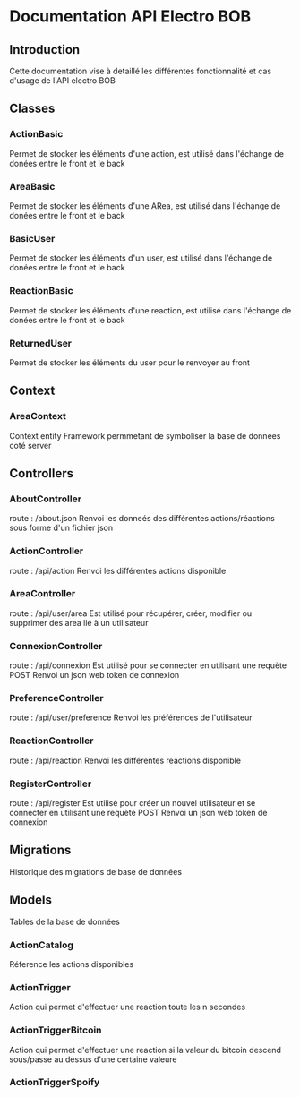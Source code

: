 # Documentation API Electro BOB

## Introduction

Cette documentation vise à detaillé les différentes fonctionnalité et cas d'usage de l'API electro BOB

## Classes

### ActionBasic
Permet de stocker les éléments d'une action, est utilisé dans l'échange de donées entre le front et le back

### AreaBasic
Permet de stocker les éléments d'une ARea, est utilisé dans l'échange de donées entre le front et le back

### BasicUser
Permet de stocker les éléments d'un user, est utilisé dans l'échange de donées entre le front et le back

### ReactionBasic
Permet de stocker les éléments d'une reaction, est utilisé dans l'échange de donées entre le front et le back

### ReturnedUser
Permet de stocker les éléments du user pour le renvoyer au front

## Context

### AreaContext
Context entity Framework permmetant de symboliser la base de données coté server

## Controllers

### AboutController
route : /about.json
Renvoi les donneés des différentes actions/réactions sous forme d'un fichier json

### ActionController
route : /api/action
Renvoi les différentes actions disponible

### AreaController
route : /api/user/area
Est utilisé pour récupérer, créer, modifier ou supprimer des area lié à un utilisateur

### ConnexionController
route : /api/connexion
Est utilisé pour se connecter en utilisant une requète POST
Renvoi un json web token de connexion

### PreferenceController
route : /api/user/preference
Renvoi les préférences de l'utilisateur

### ReactionController
route : /api/reaction
Renvoi les différentes reactions disponible

### RegisterController
route : /api/register
Est utilisé pour créer un nouvel utilisateur et se connecter en utilisant une requète POST
Renvoi un json web token de connexion

## Migrations

Historique des migrations de base de données

## Models

Tables de la base de données

### ActionCatalog
Réference les actions disponibles

### ActionTrigger
Action qui permet d'effectuer une reaction toute les n secondes

### ActionTriggerBitcoin
Action qui permet d'effectuer une reaction si la valeur du bitcoin descend sous/passe au dessus d'une certaine valeure

### ActionTriggerSpoify
